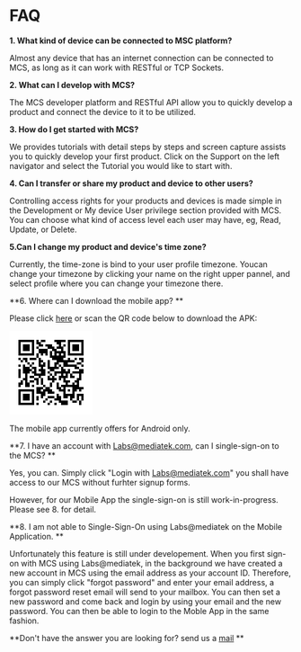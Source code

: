 # FAQ

**1. What kind of device can be connected to MSC platform?**

Almost any device that has an internet connection can be connected to MCS, as long as it can work with RESTful or TCP Sockets.

**2. What can I develop with MCS?**

The MCS developer platform and RESTful API allow you to quickly develop a product and connect the device to it to be utilized.

**3. How do I get started with MCS?**

We provides tutorials with detail steps by steps and screen capture assists you to quickly develop your first product. Click on the Support on the left navigator and select the Tutorial you would like to start with.

**4. Can I transfer or share my product and device to other users?**

Controlling access rights for your products and devices is made simple in the Development or My device User privilege section provided with MCS. You can choose what kind of access level each user may have, eg, Read, Update, or Delete.

**5.Can I change my product and device's time zone?**

Currently, the time-zone is bind to your user profile timezone. Youcan change your timezone by clicking your name on the right upper pannel, and select profile where you can change your timezone there.

**6. Where can I download the mobile app? **

Please click [here](http://cdn.mediatek.com/iot.v2.0.1.dev.apk) or scan the QR code below to download the APK:

![](https://raw.githubusercontent.com/Mediatek-Cloud/MCS/master/graphics/MT7681-tutorial/apkQrCode.png)

The mobile app currently offers for Android only.

**7. I have an account with Labs@mediatek.com, can I single-sign-on to the MCS? **

Yes, you can. Simply click "Login with Labs@mediatek.com" you shall have access to our MCS without furhter signup forms.

However, for our Mobile App the single-sign-on is still work-in-progress.
Please see 8. for detail.

**8. I am not able to Single-Sign-On using Labs@mediatek on the Mobile Application. **

Unfortunately this feature is still under developement. When you first sign-on with MCS using Labs@mediatek, in the background we have created a new account in MCS using the email address as your account ID. Therefore, you can simply click "forgot password" and enter your email address, a forgot password reset email will send to your mailbox. You can then set a new password and come back and login by using your email and the new password. You can then be able to login to the Moble App in the same fashion.

**Don't have the answer you are looking for? send us a [mail](mtkcloudsandbox@mediatek.com) **
